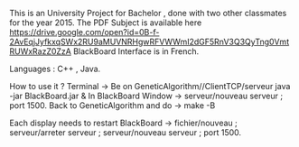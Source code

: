 This is an University Project for Bachelor , done with two other classmates for the year 2015.
The PDF Subject is available here https://drive.google.com/open?id=0B-f-2AvEqjJyfkxqSWx2RU9aMUVNRHgwRFVWWmI2dGF5RnV3Q3QyTng0VmtRUWxRazZ0ZzA
BlackBoard Interface is in French.

Languages : C++ , Java.

How to use it ?
Terminal -> Be on GeneticAlgorithm//ClientTCP/serveur
	java -jar BlackBoard.jar &
In BlackBoard Window -> serveur/nouveau serveur ; port 1500.
Back to GeneticAlgorithm and do -> make -B

Each display needs to restart BlackBoard -> fichier/nouveau ; serveur/arreter serveur ; serveur/nouveau serveur ; port 1500.

